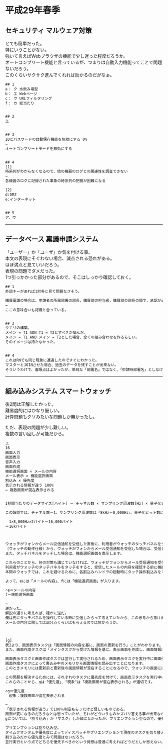 # 平成29年春季

## セキュリティ マルウェア対策

とても簡単だった。  
特にいうことがない。  
強いて言えばWebブラウザの機能で少し迷った程度だろうか。  
オートコンプリート機能と言っているが、つまりは自動入力機能ってことで問題ないだろう。  
このくらいサクサク進んでくれれば助かるのだがなぁ。  

``` txt : 回答 10分 10/10
## 1
a： ク 水飲み場型
b： エ Webページ
c： ウ URLフィルタリング
f： カ 総当たり


## 2
エ


## 3
IDとパスワードの自動保存機能を無効にする 0%
→
オートコンプリートモードを無効にする


## 4
[1]
時系列がわからなくなるので、他の機器のログとの関連性を調査できない
→
各機器のログに記録された事象の時系列の把握が困難になる

[2]
d:DMZ
e:インターネット


## 5
ア、ウ
```

---

## データベース 稟議申請システム

「ユーザー」か「ユーザ」か気を付ける事。  
本文の表現にそぐわない場合、減点される恐れがある。  
ほぼ満点と見ていいだろう。  
表現の問題でダメだった。  
1つ引っかかった部分があるので、そこはしっかり確認しておく。  

``` txt : 29分 9/10
## 1
外部キーがあれば1対多と見て問題なさそう。

購買稟議の場合は，申請者の所属部署の部長，購買部の担当者，購買部の部長の順で，承認が必要となる。」とあるので、1つの承認申請に対して複数の承認者がつくことがわかります。したがって、承認申請エンティティと承認者情報エンティティのカーディナリティは1対多であり、
→
ここの意味合いも認識と合っている。


## 3
クエリの構築。
メイン = T1 ADN T1 = T2とすべきか悩んだ。
メイン = T1 AND メイン = T2とした場合、全ての組み合わせを作るらしい。
そのイメージは持たなかった。


## 4
これはRNでも同じ現象に遭遇したのですぐにわかった。
マスターとJOINさせた場合、過去のデータを残すことが出来ない。
そういうわけで、着眼点はよかったが、単純な「部署名」ではなく、「申請時部署名」としなければならなかった模様。
```

---

## 組み込みシステム スマートウォッチ

後2問は正解したかった。  
難易度的にはかなり優しい。  
計算問題もクソみたいな問題しか無かったし。  

ただ、表現の問題が少し難しい。  
複数の言い回しが可能だから。  

``` txt : 30分 7/10
エ
16
画面入力
画面表示
音声入力
画面作成
機能選択画面 × メールの内容
メール表示 × 機能選択画面
割込み × 優先度
表示される情報が違う 100%
→ 複数画面が混在表示される


1秒間当たりのデータサイズ[バイト] ＝ チャネル数 × サンプリング周波数[Hz] × 量子化ビット数[バイト]

この設問では、チャネル数＝1、サンプリング周波数は「8kHz＝8,000Hz」、量子化ビット数は「16ビット＝2バイト」です。これを式に当てはめると、

　1×8,000Hz×2バイト＝16,000バイト
＝16kバイト



ウォッチがフォンからメール受信通知を受信した直後に、利用者がウォッチのタッチパネルをタッチした場合を想像します。
〔ウォッチの動作仕様〕から、ウォッチがフォンからメール受信通知を受信した場合は、受信したメールの内容をウォッチに表示することがわかります。
また、タッチパネルをタッチした場合は、機能選択画面を表示します。

これらのことから、何の対策も講じていなければ、ウォッチがフォンからメール受信通知を受信した直後に、
利用者がウォッチのタッチパネルをタッチをすると、受信したメールの内容を確認する前に機能選択画面に切り替わってしまうことがわかります。
本問のウォッチでは、これを避けるために、各割込みハンドラの起動時にタッチ操作割込みをマスク（受付無効に）し、メインタスクが適切なタイミングで解除する仕様になっています。

よって、eには「メールの内容」、fには「機能選択画面」が入ります。

∴e＝メールの内容
f＝機能選択画面

→
逆だった。
解説の通りに考えれば、確かに逆だ。
俺は先にタッチパネルを操作している時に受信したらって考えていたから、この思考から抜け出せなかった。
メールの内容に関しては部分点くらいはもらえるのでは無かろうか。



[g]
表2より、画面表示タスクは「画面情報の内容を基に、画面の更新を行う」ことがわかります。
また、画面作成タスクは「メインタスクから受けた情報を基に、表示画面を作成し、画面情報に書き込む。」とあり、画面情報を更新します。

画面表示タスクと画面作成タスクは並行して実行されるため、画面表示タスクを実行中に画面作成タスクが動作すると、画面表示タスクは、
画面作成タスクによって書込み中のメモリから画面情報を読み出すことになります。
このときメモリには更新前と更新後の画面情報が混在することになるので、ウォッチの画面には複数画面が混在表示されることになります。

この問題を解決するためには、それぞれのタスクに優先度を付けて、画面表示タスクを実行中に画面作成タスクを動作しないようにする必要があります。
これらのことから、gは「優先度」、"現象"は「複数画面が混在表示される」が適切です。

∴g＝優先度
　現象：複数画面が混在表示される

→
「表示される情報が違う」で100％判定もらったけど怪しいものである。
画面が変になるのだろうなとは思っていたが、それがどういうものかズバリ答える事が出来なかった。
gについては、「割り込み」か「マスク」しか頭になかったが、プリエンプション型なので、優先度であるべきだった。

プリエンプションは割り込み型。
タイムクオンタムや優先度によってディスパッチやプリエンプションで現在のタスクを切り替える。
割り込みだから優先度とみて問題はないだろう。
並行実行という点でどちらを優先すべきかという発想は普通に考えればどうだとしか思えない。
```
